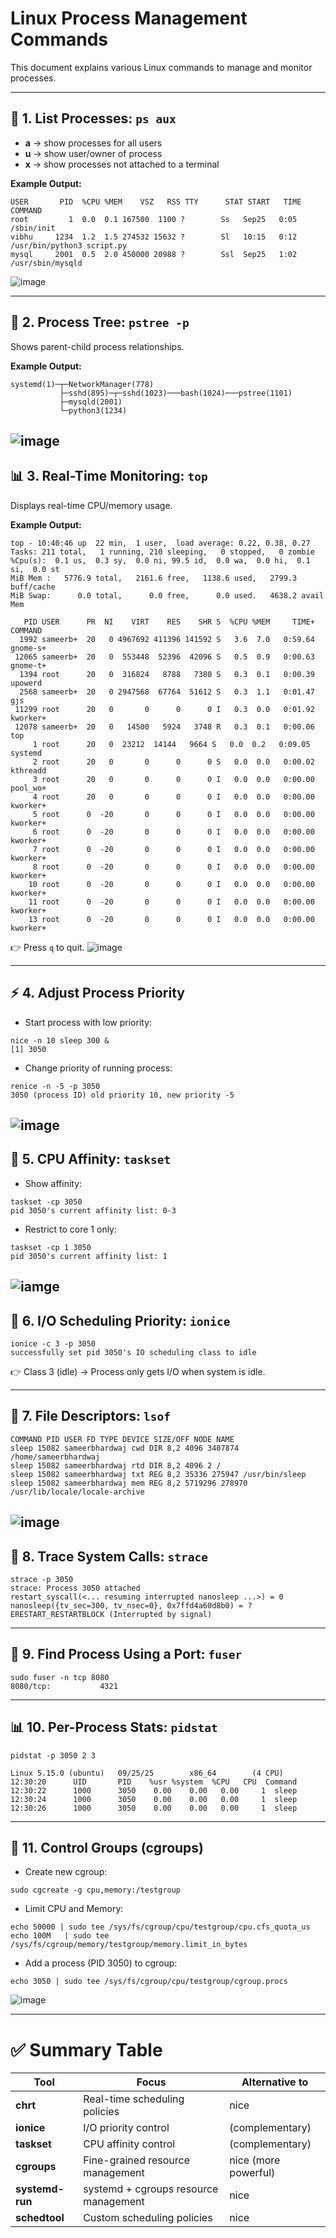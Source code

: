 # **Linux Process Management Commands**

This document explains various Linux commands to manage and monitor processes.

---

## 🌲 **1. List Processes: `ps aux`**
- **a** → show processes for all users  
- **u** → show user/owner of process  
- **x** → show processes not attached to a terminal  

**Example Output:**
```
USER       PID  %CPU %MEM    VSZ   RSS TTY      STAT START   TIME COMMAND
root         1  0.0  0.1 167500  1100 ?        Ss   Sep25   0:05 /sbin/init
vibhu     1234  1.2  1.5 274532 15632 ?        Sl   10:15   0:12 /usr/bin/python3 script.py
mysql     2001  0.5  2.0 450000 20988 ?        Ssl  Sep25   1:02 /usr/sbin/mysqld
```
![image](images/image1.png)


---

## 🌳 **2. Process Tree: `pstree -p`**
Shows parent-child process relationships.

**Example Output:**
```
systemd(1)─┬─NetworkManager(778)
           ├─sshd(895)─┬─sshd(1023)───bash(1024)───pstree(1101)
           ├─mysqld(2001)
           └─python3(1234)
```
![image](images/image2.png)
---

## 📊 **3. Real-Time Monitoring: `top`**
Displays real-time CPU/memory usage.

**Example Output:**
```
top - 10:40:46 up  22 min,  1 user,  load average: 0.22, 0.38, 0.27
Tasks: 211 total,   1 running, 210 sleeping,   0 stopped,   0 zombie
%Cpu(s):  0.1 us,  0.3 sy,  0.0 ni, 99.5 id,  0.0 wa,  0.0 hi,  0.1 si,  0.0 st
MiB Mem :   5776.9 total,   2161.6 free,   1138.6 used,   2799.3 buff/cache
MiB Swap:      0.0 total,      0.0 free,      0.0 used.   4638.2 avail Mem 

   PID USER      PR  NI    VIRT    RES    SHR S  %CPU %MEM     TIME+ COMMAND
  1992 sameerb+  20   0 4967692 411396 141592 S   3.6  7.0   0:59.64 gnome-s+
 12065 sameerb+  20   0  553448  52396  42096 S   0.5  0.9   0:00.63 gnome-t+
  1394 root      20   0  316824   8788   7380 S   0.3  0.1   0:00.39 upowerd
  2568 sameerb+  20   0 2947568  67764  51612 S   0.3  1.1   0:01.47 gjs
 11299 root      20   0       0      0      0 I   0.3  0.0   0:01.92 kworker+
 12078 sameerb+  20   0   14500   5924   3748 R   0.3  0.1   0:00.06 top
     1 root      20   0  23212  14144   9664 S   0.0  0.2   0:09.05 systemd
     2 root      20   0       0      0      0 S   0.0  0.0   0:00.02 kthreadd
     3 root      20   0       0      0      0 I   0.0  0.0   0:00.00 pool_wo+
     4 root      20   0       0      0      0 I   0.0  0.0   0:00.00 kworker+
     5 root      0  -20       0      0      0 I   0.0  0.0   0:00.00 kworker+
     6 root      0  -20       0      0      0 I   0.0  0.0   0:00.00 kworker+
     7 root      0  -20       0      0      0 I   0.0  0.0   0:00.00 kworker+
     8 root      0  -20       0      0      0 I   0.0  0.0   0:00.00 kworker+
    10 root      0  -20       0      0      0 I   0.0  0.0   0:00.00 kworker+
    11 root      0  -20       0      0      0 I   0.0  0.0   0:00.00 kworker+
    13 root      0  -20       0      0      0 I   0.0  0.0   0:00.00 kworker+

```
👉 Press `q` to quit.
![image](images/image3.png)

---

## ⚡ **4. Adjust Process Priority**
- Start process with low priority:
```
nice -n 10 sleep 300 &
[1] 3050
```
- Change priority of running process:
```
renice -n -5 -p 3050
3050 (process ID) old priority 10, new priority -5
```
![image](<images/image 5.png>)
---

## 🔧 **5. CPU Affinity: `taskset`**
- Show affinity:
```
taskset -cp 3050
pid 3050's current affinity list: 0-3
```
- Restrict to core 1 only:
```
taskset -cp 1 3050
pid 3050's current affinity list: 1
```
![iamge](images/image6.png)
---

## 📂 **6. I/O Scheduling Priority: `ionice`**
```
ionice -c 3 -p 3050
successfully set pid 3050's IO scheduling class to idle
```
👉 Class 3 (idle) → Process only gets I/O when system is idle.

---

## 📑 **7. File Descriptors: `lsof`**

```
COMMAND PID USER FD TYPE DEVICE SIZE/OFF NODE NAME
sleep 15082 sameerbhardwaj cwd DIR 8,2 4096 3407874 /home/sameerbhardwaj
sleep 15082 sameerbhardwaj rtd DIR 8,2 4096 2 /
sleep 15082 sameerbhardwaj txt REG 8,2 35336 275947 /usr/bin/sleep
sleep 15082 sameerbhardwaj mem REG 8,2 5719296 278970 /usr/lib/locale/locale-archive
```
![image](images/image7.png)
---

## 🐛 **8. Trace System Calls: `strace`**
```
strace -p 3050
strace: Process 3050 attached
restart_syscall(<... resuming interrupted nanosleep ...>) = 0
nanosleep({tv_sec=300, tv_nsec=0}, 0x7ffd4a60d8b0) = ? ERESTART_RESTARTBLOCK (Interrupted by signal)
```

---

## 📡 **9. Find Process Using a Port: `fuser`**
```
sudo fuser -n tcp 8080
8080/tcp:           4321
```

---

## 📊 **10. Per-Process Stats: `pidstat`**
```
pidstat -p 3050 2 3

Linux 5.15.0 (ubuntu)   09/25/25        x86_64        (4 CPU)
12:30:20      UID       PID    %usr %system  %CPU   CPU  Command
12:30:22      1000      3050    0.00    0.00   0.00     1  sleep
12:30:24      1000      3050    0.00    0.00   0.00     1  sleep
12:30:26      1000      3050    0.00    0.00   0.00     1  sleep
```

---

## 🔐 **11. Control Groups (cgroups)**
- Create new cgroup:
```
sudo cgcreate -g cpu,memory:/testgroup
```
- Limit CPU and Memory:
```
echo 50000 | sudo tee /sys/fs/cgroup/cpu/testgroup/cpu.cfs_quota_us
echo 100M   | sudo tee /sys/fs/cgroup/memory/testgroup/memory.limit_in_bytes
```
- Add a process (PID 3050) to cgroup:
```
echo 3050 | sudo tee /sys/fs/cgroup/cpu/testgroup/cgroup.procs
```
![image](images/image4.png)

---
# ✅ Summary Table

| **Tool**       | **Focus**                              | **Alternative to**     |
|----------------|----------------------------------------|------------------------|
| **chrt**       | Real-time scheduling policies          | nice                   |
| **ionice**     | I/O priority control                   | (complementary)        |
| **taskset**    | CPU affinity control                   | (complementary)        |
| **cgroups**    | Fine-grained resource management       | nice (more powerful)   |
| **systemd-run**| systemd + cgroups resource management  | nice                   |
| **schedtool**  | Custom scheduling policies             | nice                   |
